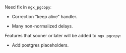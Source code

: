 Need fix in `ngx_pgcopy`:

* Correction "keep alive" handler.

* Many non-normalized delays.


Features that sooner or later will be added to `ngx_pgcopy`:

* Add postgres placeholders.
